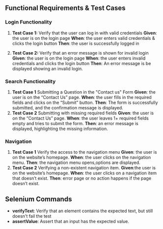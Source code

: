 ## Functional Requirements & Test Cases 

### Login Functionality
1. **Test Case 1:** Verify that the user can log in with valid credentials
   **Given**: the user is on the login page
   **When**: the user enters valid credentials & clicks the login button
   **Then**: the user is successfully logged in

2. **Test Case 2:** Verify that an error message is shown for invalid login
   **Given**: the user is on the login page
   **When**: the user enters invalid credentials and clicks the login button
   **Then**: An error message is be displayed showing an invalid login.

### Search Functionality
1. **Test Case 1** Submitting a Question in the "Contact us" Form
   **Given**: the user is on the “Contact Us” page.
   **When**: the user fills in the required fields and clicks on the “Submit” button.
   **Then**: The form is successfully submitted, and the confirmation message is displayed.
2. **Test Case 2** Submitting with missing required fields
  	**Given**: the user is on the “Contact Us” page.
   **When**: the user leaves 1+ required fields empty and tries to submit the form.
   **Then**: an error message is displayed, highlighting the missing information.

### Navigation 
1. **Test Case 1** Verify the access to the navigation menu
   **Given**: the user is on the website’s homepage.
   **When**: the user clicks on the navigation menu.
   **Then**: the navigation menu opens,options are displayed. 
2. **Test Case 2** Verifying a non-existent navigation item.
   **Given**:the user is on the website’s homepage.
   **When**: the user clicks on a navigation item that doesn’t exist.
   **Then**: error page or no action happens if the page doesn’t exist.
  
## Selenium Commands 
- **verifyText**: Verify that an element contains the expected text, but still doesn't fail the test
- **assertValue**: Assert that an input has the expected value.


